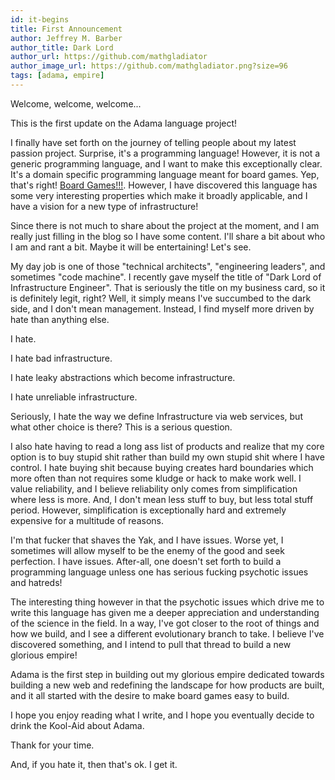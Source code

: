 ```yaml
---
id: it-begins
title: First Announcement
author: Jeffrey M. Barber
author_title: Dark Lord
author_url: https://github.com/mathgladiator
author_image_url: https://github.com/mathgladiator.png?size=96
tags: [adama, empire]
---
```


Welcome, welcome, welcome...

This is the first update on the Adama language project!

I finally have set forth on the journey of telling people about my latest passion project. Surprise, it's a programming language! However, it is not a generic programming language, and I want to make this exceptionally clear. It's a domain specific programming language meant for board games. Yep, that's right! [Board Games!!!](/docs/why-the-origin-story). However, I have discovered this language has some very interesting properties which make it broadly applicable, and I have a vision for a new type of infrastructure!

Since there is not much to share about the project at the moment, and I am really just filling in the blog so I have some content. I'll share a bit about who I am and rant a bit. Maybe it will be entertaining! Let's see.

My day job is one of those "technical architects", "engineering leaders", and sometimes "code machine". I recently gave myself the title of "Dark Lord of Infrastructure Engineer". That is seriously the title on my business card, so it is definitely legit, right? Well, it simply means I've succumbed to the dark side, and I don't mean management. Instead, I find myself more driven by hate than anything else.

I hate.

I hate bad infrastructure.

I hate leaky abstractions which become infrastructure.

I hate unreliable infrastructure.

Seriously, I hate the way we define Infrastructure via web services, but what other choice is there? This is a serious question.

I also hate having to read a long ass list of products and realize that my core option is to buy stupid shit rather than build my own stupid shit where I have control. I hate buying shit because buying creates hard boundaries which more often than not requires some kludge or hack to make work well. I value reliability, and I believe reliability only comes from simplification where less is more. And, I don't mean less stuff to buy, but less total stuff period. However, simplification is exceptionally hard and extremely expensive for a multitude of reasons.

I'm that fucker that shaves the Yak, and I have issues. Worse yet, I sometimes will allow myself to be the enemy of the good and seek perfection. I have issues. After-all, one doesn't set forth to build a programming language unless one has serious fucking psychotic issues and hatreds!

The interesting thing however in that the psychotic issues which drive me to write this language has given me a deeper appreciation and understanding of the science in the field. In a way, I've got closer to the root of things and how we build, and I see a different evolutionary branch to take. I believe I've discovered something, and I intend to pull that thread to build a new glorious empire!

Adama is the first step in building out my glorious empire dedicated towards building a new web and redefining the landscape for how products are built, and it all started with the desire to make board games easy to build.

I hope you enjoy reading what I write, and I hope you eventually decide to drink the Kool-Aid about Adama.

Thank for your time.

And, if you hate it, then that's ok. I get it.